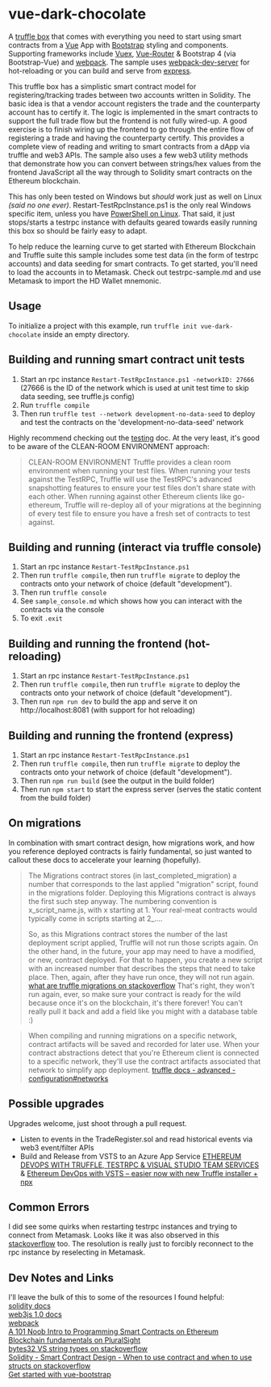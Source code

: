 # vue-dark-chocolate
A [truffle box](http://truffleframework.com/boxes/) that comes with everything you need to start using smart contracts from a [Vue](https://vuejs.org/) App with [Bootstrap](http://getbootstrap.com/) styling and components. Supporting frameworks include [Vuex](https://vuex.vuejs.org/en/intro.html), [Vue-Router](https://router.vuejs.org/en/) & Bootstrap 4 (via Bootstrap-Vue) and [webpack](https://webpack.js.org/). The sample uses [webpack-dev-server](https://webpack.github.io/docs/webpack-dev-server.html) for hot-reloading or you can build and serve from [express](https://expressjs.com/). 

This truffle box has a simplistic smart contract model for registering/tracking trades between two accounts written in Solidity. The basic idea is that a vendor account registers the trade and the counterparty account has to certify it. The logic is implemented in the smart contracts to support the full trade flow but the frontend is not fully wired-up. A good exercise is to finish wiring up the frontend to go through the entire flow of registering a trade and having the counterparty certify. This provides a complete view of reading and writing to smart contracts from a dApp via truffle and web3 APIs. The sample also uses a few web3 utility methods that demonstrate how you can convert between strings/hex values from the frontend JavaScript all the way through to Solidity smart contracts on the Ethereum blockchain.

This has only been tested on Windows but _should_ work just as well on Linux _(said no one ever)_. Restart-TestRpcInstance.ps1 is the only real Windows specific item, unless you have [PowerShell on Linux](https://azure.microsoft.com/en-au/blog/powershell-is-open-sourced-and-is-available-on-linux/). That said, it just stops/starts a testrpc instance with defaults geared towards easily running this box so should be fairly easy to adapt.

To help reduce the learning curve to get started with Ethereum Blockchain and Truffle suite this sample includes some test data (in the form of testrpc accounts) and data seeding for smart contracts. To get started, you'll need to load the accounts in to Metamask. Check out testrpc-sample.md and use Metamask to import the HD Wallet mnemonic.

## Usage

To initialize a project with this example, run `truffle init vue-dark-chocolate` inside an empty directory.

## Building and running smart contract unit tests
1. Start an rpc instance `Restart-TestRpcInstance.ps1 -networkID: 27666` (27666 is the ID of the network which is used at unit test time to skip data seeding, see truffle.js config)
1. Run `truffle compile`
1. Then run `truffle test --network development-no-data-seed` to deploy and test the contracts on the 'development-no-data-seed' network

Highly recommend checking out the [testing](http://truffleframework.com/docs/getting_started/testing) doc. At the very least, it's good to be aware of the CLEAN-ROOM ENVIRONMENT approach:
>CLEAN-ROOM ENVIRONMENT
>Truffle provides a clean room environment when running your test files. When running your tests against the TestRPC, Truffle will use the TestRPC's advanced snapshotting features to ensure your test files don't share state with each other. When running against other Ethereum clients like go-ethereum, Truffle will re-deploy all of your migrations at the beginning of every test file to ensure you have a fresh set of contracts to test against.

## Building and running (interact via truffle console)
1. Start an rpc instance `Restart-TestRpcInstance.ps1`
1. Then run `truffle compile`, then run `truffle migrate` to deploy the contracts onto your network of choice (default "development").
1. Then run `truffle console`
1. See `sample_console.md` which shows how you can interact with the contracts via the console
1. To exit `.exit`

## Building and running the frontend (hot-reloading)
1. Start an rpc instance `Restart-TestRpcInstance.ps1`
1. Then run `truffle compile`, then run `truffle migrate` to deploy the contracts onto your network of choice (default "development").
1. Then run `npm run dev` to build the app and serve it on http://localhost:8081 (with support for hot reloading)

## Building and running the frontend (express)
1. Start an rpc instance `Restart-TestRpcInstance.ps1`
1. Then run `truffle compile`, then run `truffle migrate` to deploy the contracts onto your network of choice (default "development").
1. Then run `npm run build` (see the output in the build folder)
1. Then run `npm start` to start the express server (serves the static content from the build folder)

## On migrations
In combination with smart contract design, how migrations work, and how you reference deployed contracts is fairly fundamental, so just wanted to callout these docs to accelerate your learning (hopefully).

>The Migrations contract stores (in last_completed_migration) a number that corresponds to the last applied "migration" script, found in the migrations folder. Deploying this Migrations contract is always the first such step anyway. The numbering convention is x_script_name.js, with x starting at 1. Your real-meat contracts would typically come in scripts starting at 2_....
>
>So, as this Migrations contract stores the number of the last deployment script applied, Truffle will not run those scripts again. On the other hand, in the future, your app may need to have a modified, or new, contract deployed. For that to happen, you create a new script with an increased number that describes the steps that need to take place. Then, again, after they have run once, they will not run again.
[what are truffle migrations on stackoverflow](https://ethereum.stackexchange.com/questions/8299/what-are-truffle-migrations)
That's right, they won't run again, ever, so make sure your contract is ready for the wild because once it's on the blockchain, it's there forever! You can't really pull it back and add a field like you might with a database table :)

> When compiling and running migrations on a specific network, contract artifacts will be saved and recorded for later use. 
> When your contract abstractions detect that you're Ethereum client is connected to a specific network, they'll use the contract artifacts associated that network to simplify app deployment. 
[truffle docs - advanced - configuration#networks](http://truffleframework.com/docs/advanced/configuration#networks)

## Possible upgrades
Upgrades welcome, just shoot through a pull request.

* Listen to events in the TradeRegister.sol and read historical events via web3 event/filter APIs
* Build and Release from VSTS to an Azure App Service [ETHEREUM DEVOPS WITH TRUFFLE, TESTRPC & VISUAL STUDIO TEAM SERVICES](http://truffleframework.com/tutorials/ethereum-devops-truffle-testrpc-vsts) & [Ethereum DevOps with VSTS – easier now with new Truffle installer + npx](https://davidburela.wordpress.com/2017/09/06/ethereum-devops-with-vsts-easier-now-with-new-truffle-installer-npx/)

## Common Errors
I did see some quirks when restarting testrpc instances and trying to connect from Metamask. Looks like it was also observed in this [stackoverflow]() too. The resolution is really just to forcibly reconnect to the rpc instance by reselecting in Metamask.

## Dev Notes and Links

I'll leave the bulk of this to some of the resources I found helpful:<br/>
[solidity docs](http://solidity.readthedocs.io)<br/>
[web3js 1.0 docs](https://web3js.readthedocs.io/en/1.0/)<br/>
[webpack](https://webpack.js.org/)</br>
[A 101 Noob Intro to Programming Smart Contracts on Ethereum](https://medium.com/@ConsenSys/a-101-noob-intro-to-programming-smart-contracts-on-ethereum-695d15c1dab4)</br>
[Blockchain fundamentals on PluralSight](https://www.pluralsight.com/courses/blockchain-fundamentals)</br>
[bytes32 VS string types on stackoverflow](https://ethereum.stackexchange.com/questions/11556/use-string-type-or-bytes32)</br>
[Solidity - Smart Contract Design - When to use contract and when to use structs on stackoverflow](https://ethereum.stackexchange.com/questions/8615/child-contract-vs-struct)</br>
[Get started with vue-bootstrap](https://medium.com/@BMatt92656920/getting-started-with-vue-webpack-bootstrap-fb69b24e6f3d)</br>
